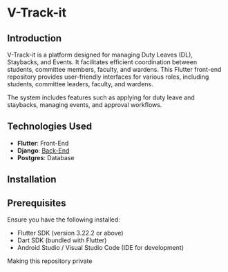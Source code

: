 # V-Track-it

## Introduction

V-Track-it is a platform designed for managing Duty Leaves (DL), Staybacks, and Events. It facilitates efficient coordination between students, committee members, faculty, and wardens. This Flutter front-end repository provides user-friendly interfaces for various roles, including students, committee leaders, faculty, and wardens.

The system includes features such as applying for duty leave and staybacks, managing events, and approval workflows.

## Technologies Used

- **Flutter**: Front-End
- **Django**: [Back-End](https://www.github.com/ganidande905/VTrackIt_BackEnd)
- **Postgres**: Database

## Installation

## Prerequisites

Ensure you have the following installed:

- Flutter SDK (version 3.22.2 or above)
- Dart SDK (bundled with Flutter)
- Android Studio / Visual Studio Code (IDE for development)

Making this repository private

